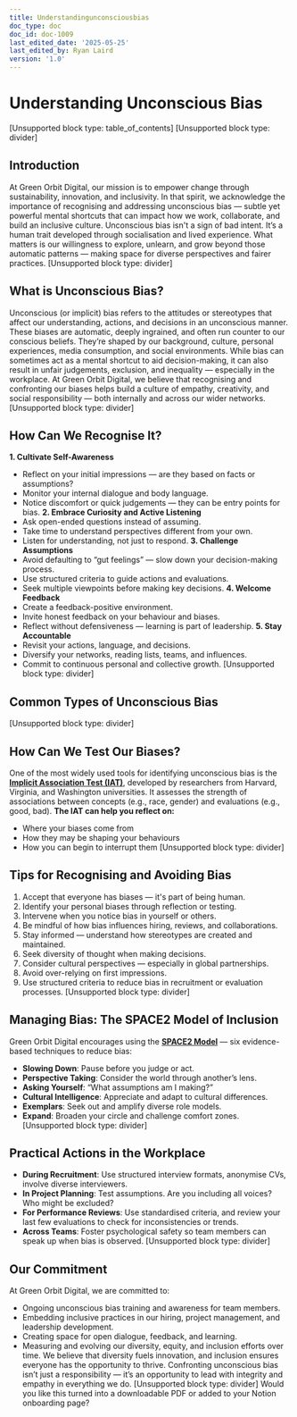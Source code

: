 ```yaml
---
title: Understandingunconsciousbias
doc_type: doc
doc_id: doc-1009
last_edited_date: '2025-05-25'
last_edited_by: Ryan Laird
version: '1.0'
---
```


# Understanding Unconscious Bias

[Unsupported block type: table_of_contents]
[Unsupported block type: divider]
## **Introduction**
At Green Orbit Digital, our mission is to empower change through sustainability, innovation, and inclusivity. In that spirit, we acknowledge the importance of recognising and addressing unconscious bias — subtle yet powerful mental shortcuts that can impact how we work, collaborate, and build an inclusive culture.
Unconscious bias isn't a sign of bad intent. It’s a human trait developed through socialisation and lived experience. What matters is our willingness to explore, unlearn, and grow beyond those automatic patterns — making space for diverse perspectives and fairer practices.
[Unsupported block type: divider]
## **What is Unconscious Bias?**
Unconscious (or implicit) bias refers to the attitudes or stereotypes that affect our understanding, actions, and decisions in an unconscious manner. These biases are automatic, deeply ingrained, and often run counter to our conscious beliefs.
They’re shaped by our background, culture, personal experiences, media consumption, and social environments. While bias can sometimes act as a mental shortcut to aid decision-making, it can also result in unfair judgements, exclusion, and inequality — especially in the workplace.
At Green Orbit Digital, we believe that recognising and confronting our biases helps build a culture of empathy, creativity, and social responsibility — both internally and across our wider networks.
[Unsupported block type: divider]
## **How Can We Recognise It?**
**1. Cultivate Self-Awareness**
- Reflect on your initial impressions — are they based on facts or assumptions?
- Monitor your internal dialogue and body language.
- Notice discomfort or quick judgements — they can be entry points for bias.
**2. Embrace Curiosity and Active Listening**
- Ask open-ended questions instead of assuming.
- Take time to understand perspectives different from your own.
- Listen for understanding, not just to respond.
**3. Challenge Assumptions**
- Avoid defaulting to “gut feelings” — slow down your decision-making process.
- Use structured criteria to guide actions and evaluations.
- Seek multiple viewpoints before making key decisions.
**4. Welcome Feedback**
- Create a feedback-positive environment.
- Invite honest feedback on your behaviour and biases.
- Reflect without defensiveness — learning is part of leadership.
**5. Stay Accountable**
- Revisit your actions, language, and decisions.
- Diversify your networks, reading lists, teams, and influences.
- Commit to continuous personal and collective growth.
[Unsupported block type: divider]
## **Common Types of Unconscious Bias**
[Unsupported block type: divider]
## **How Can We Test Our Biases?**
One of the most widely used tools for identifying unconscious bias is the [**Implicit Association Test (IAT)**](https://implicit.harvard.edu/implicit/), developed by researchers from Harvard, Virginia, and Washington universities. It assesses the strength of associations between concepts (e.g., race, gender) and evaluations (e.g., good, bad).
**The IAT can help you reflect on:**
- Where your biases come from
- How they may be shaping your behaviours
- How you can begin to interrupt them
[Unsupported block type: divider]
## **Tips for Recognising and Avoiding Bias**
1. Accept that everyone has biases — it's part of being human.
1. Identify your personal biases through reflection or testing.
1. Intervene when you notice bias in yourself or others.
1. Be mindful of how bias influences hiring, reviews, and collaborations.
1. Stay informed — understand how stereotypes are created and maintained.
1. Seek diversity of thought when making decisions.
1. Consider cultural perspectives — especially in global partnerships.
1. Avoid over-relying on first impressions.
1. Use structured criteria to reduce bias in recruitment or evaluation processes.
[Unsupported block type: divider]
## **Managing Bias: The SPACE2 Model of Inclusion**
Green Orbit Digital encourages using the [**SPACE2 Model**](https://drive.google.com/file/d/1TZ_bkpjtUjzZGipjEfjgPhtMXBKjd194/view) — six evidence-based techniques to reduce bias:
- **Slowing Down**: Pause before you judge or act.
- **Perspective Taking**: Consider the world through another’s lens.
- **Asking Yourself**: “What assumptions am I making?”
- **Cultural Intelligence**: Appreciate and adapt to cultural differences.
- **Exemplars**: Seek out and amplify diverse role models.
- **Expand**: Broaden your circle and challenge comfort zones.
[Unsupported block type: divider]
## **Practical Actions in the Workplace**
- **During Recruitment**: Use structured interview formats, anonymise CVs, involve diverse interviewers.
- **In Project Planning**: Test assumptions. Are you including all voices? Who might be excluded?
- **For Performance Reviews**: Use standardised criteria, and review your last few evaluations to check for inconsistencies or trends.
- **Across Teams**: Foster psychological safety so team members can speak up when bias is observed.
[Unsupported block type: divider]
## **Our Commitment**
At Green Orbit Digital, we are committed to:
- Ongoing unconscious bias training and awareness for team members.
- Embedding inclusive practices in our hiring, project management, and leadership development.
- Creating space for open dialogue, feedback, and learning.
- Measuring and evolving our diversity, equity, and inclusion efforts over time.
We believe that diversity fuels innovation, and inclusion ensures everyone has the opportunity to thrive. Confronting unconscious bias isn’t just a responsibility — it’s an opportunity to lead with integrity and empathy in everything we do.
[Unsupported block type: divider]
Would you like this turned into a downloadable PDF or added to your Notion onboarding page?
